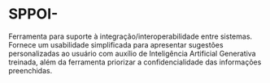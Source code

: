 # SPPOI-
Ferramenta para suporte à integração/interoperabilidade entre sistemas. Fornece um usabilidade simplificada para apresentar sugestões personalizadas ao usuário com auxílio de Inteligência Artificial Generativa treinada, além da ferramenta priorizar a confidencialidade das informações preenchidas. 
